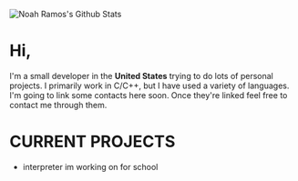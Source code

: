 ![Noah Ramos's Github Stats](https://github-readme-stats.vercel.app/api?username=NoahTheRamos&show_icons=true&theme=transparent)

# Hi,
I'm a small developer in the **United States** trying to do lots of personal projects. I primarily work in C/C++, but I have used a variety of languages. I'm going to link some contacts here soon. Once they're linked feel free to contact me through them. 

# CURRENT PROJECTS
- interpreter im working on for school

